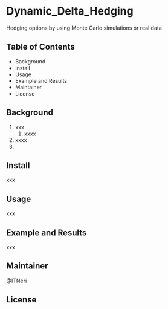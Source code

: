 # Dynamic_Delta_Hedging
Hedging options by using Monte Carlo simulations or real data  

## Table of Contents
- Background
- Install
- Usage
- Example and Results
- Maintainer
- License


## Background
1. xxx
    1. xxxx  
2. xxxx  
3. 

## Install
xxx

## Usage
xxx

## Example and Results
xxx

## Maintainer
@ITNeri

## License
